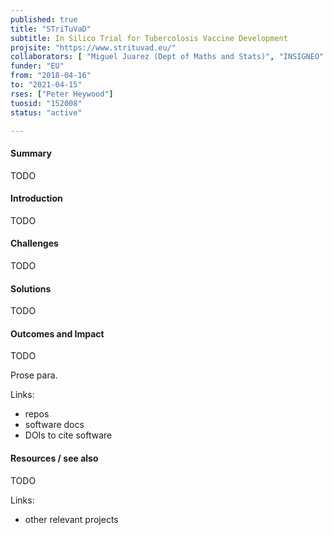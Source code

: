 ```yaml
---
published: true
title: "STriTuVaD"
subtitle: In Silico Trial for Tubercolosis Vaccine Development
projsite: "https://www.strituvad.eu/"
collaborators: [ "Miguel Juarez (Dept of Maths and Stats)", "INSIGNEO" ]
funder: "EU"
from: "2018-04-16"
to: "2021-04-15"
rses: ["Peter Heywood"]
tuosid: "152008"
status: "active"

---
```


#### Summary

TODO

#### Introduction

TODO

#### Challenges

TODO

#### Solutions

TODO

#### Outcomes and Impact

TODO

Prose para.

Links:
 - repos
 - software docs
 - DOIs to cite software

#### Resources / see also

TODO

Links: 
 - other relevant projects
